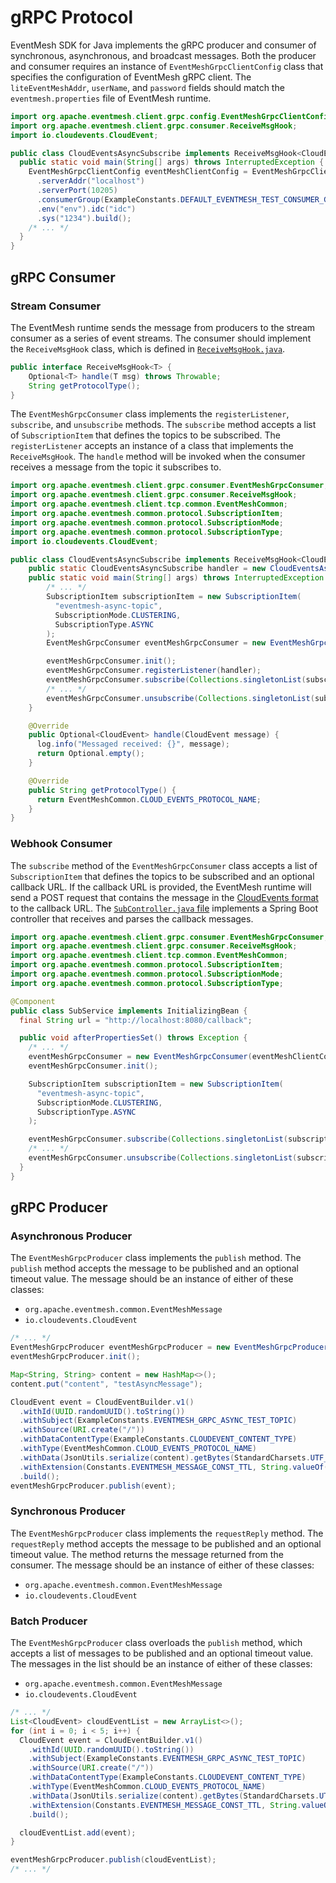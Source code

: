 # gRPC Protocol

EventMesh SDK for Java implements the gRPC producer and consumer of synchronous, asynchronous, and broadcast messages. Both the producer and consumer requires an instance of `EventMeshGrpcClientConfig` class that specifies the configuration of EventMesh gRPC client. The `liteEventMeshAddr`, `userName`, and `password` fields should match the `eventmesh.properties` file of EventMesh runtime.

```java
import org.apache.eventmesh.client.grpc.config.EventMeshGrpcClientConfig;
import org.apache.eventmesh.client.grpc.consumer.ReceiveMsgHook;
import io.cloudevents.CloudEvent;

public class CloudEventsAsyncSubscribe implements ReceiveMsgHook<CloudEvent> {
  public static void main(String[] args) throws InterruptedException {
    EventMeshGrpcClientConfig eventMeshClientConfig = EventMeshGrpcClientConfig.builder()
      .serverAddr("localhost")
      .serverPort(10205)
      .consumerGroup(ExampleConstants.DEFAULT_EVENTMESH_TEST_CONSUMER_GROUP)
      .env("env").idc("idc")
      .sys("1234").build();
    /* ... */
  }
}
```

## gRPC Consumer

### Stream Consumer

The EventMesh runtime sends the message from producers to the stream consumer as a series of event streams. The consumer should implement the `ReceiveMsgHook` class, which is defined in [`ReceiveMsgHook.java`](https://github.com/apache/incubator-eventmesh/blob/master/eventmesh-sdk-java/src/main/java/org/apache/eventmesh/client/grpc/consumer/ReceiveMsgHook.java).

```java
public interface ReceiveMsgHook<T> {
    Optional<T> handle(T msg) throws Throwable;
    String getProtocolType();
}
```

The `EventMeshGrpcConsumer` class implements the `registerListener`, `subscribe`, and `unsubscribe` methods. The `subscribe` method accepts a list of `SubscriptionItem` that defines the topics to be subscribed. The `registerListener` accepts an instance of a class that implements the `ReceiveMsgHook`. The `handle` method will be invoked when the consumer receives a message from the topic it subscribes to.

```java
import org.apache.eventmesh.client.grpc.consumer.EventMeshGrpcConsumer;
import org.apache.eventmesh.client.grpc.consumer.ReceiveMsgHook;
import org.apache.eventmesh.client.tcp.common.EventMeshCommon;
import org.apache.eventmesh.common.protocol.SubscriptionItem;
import org.apache.eventmesh.common.protocol.SubscriptionMode;
import org.apache.eventmesh.common.protocol.SubscriptionType;
import io.cloudevents.CloudEvent;

public class CloudEventsAsyncSubscribe implements ReceiveMsgHook<CloudEvent> {
    public static CloudEventsAsyncSubscribe handler = new CloudEventsAsyncSubscribe();
    public static void main(String[] args) throws InterruptedException {
        /* ... */
        SubscriptionItem subscriptionItem = new SubscriptionItem(
          "eventmesh-async-topic",
          SubscriptionMode.CLUSTERING,
          SubscriptionType.ASYNC
        );
        EventMeshGrpcConsumer eventMeshGrpcConsumer = new EventMeshGrpcConsumer(eventMeshClientConfig);

        eventMeshGrpcConsumer.init();
        eventMeshGrpcConsumer.registerListener(handler);
        eventMeshGrpcConsumer.subscribe(Collections.singletonList(subscriptionItem));
        /* ... */
        eventMeshGrpcConsumer.unsubscribe(Collections.singletonList(subscriptionItem));
    }

    @Override
    public Optional<CloudEvent> handle(CloudEvent message) {
      log.info("Messaged received: {}", message);
      return Optional.empty();
    }

    @Override
    public String getProtocolType() {
      return EventMeshCommon.CLOUD_EVENTS_PROTOCOL_NAME;
    }
}
```

### Webhook Consumer

The `subscribe` method of the `EventMeshGrpcConsumer` class accepts a list of `SubscriptionItem` that defines the topics to be subscribed and an optional callback URL. If the callback URL is provided, the EventMesh runtime will send a POST request that contains the message in the [CloudEvents format](https://github.com/cloudevents/spec) to the callback URL. The [`SubController.java` file](https://github.com/apache/incubator-eventmesh/blob/master/eventmesh-examples/src/main/java/org/apache/eventmesh/grpc/sub/app/controller/SubController.java) implements a Spring Boot controller that receives and parses the callback messages.

```java
import org.apache.eventmesh.client.grpc.consumer.EventMeshGrpcConsumer;
import org.apache.eventmesh.client.grpc.consumer.ReceiveMsgHook;
import org.apache.eventmesh.client.tcp.common.EventMeshCommon;
import org.apache.eventmesh.common.protocol.SubscriptionItem;
import org.apache.eventmesh.common.protocol.SubscriptionMode;
import org.apache.eventmesh.common.protocol.SubscriptionType;

@Component
public class SubService implements InitializingBean {
  final String url = "http://localhost:8080/callback";

  public void afterPropertiesSet() throws Exception {
    /* ... */
    eventMeshGrpcConsumer = new EventMeshGrpcConsumer(eventMeshClientConfig);
    eventMeshGrpcConsumer.init();

    SubscriptionItem subscriptionItem = new SubscriptionItem(
      "eventmesh-async-topic",
      SubscriptionMode.CLUSTERING,
      SubscriptionType.ASYNC
    );

    eventMeshGrpcConsumer.subscribe(Collections.singletonList(subscriptionItem), url);
    /* ... */
    eventMeshGrpcConsumer.unsubscribe(Collections.singletonList(subscriptionItem), url);
  }
}
```

## gRPC Producer

### Asynchronous Producer

The `EventMeshGrpcProducer` class implements the `publish` method. The `publish` method accepts the message to be published and an optional timeout value. The message should be an instance of either of these classes:

- `org.apache.eventmesh.common.EventMeshMessage`
- `io.cloudevents.CloudEvent`

```java
/* ... */
EventMeshGrpcProducer eventMeshGrpcProducer = new EventMeshGrpcProducer(eventMeshClientConfig);
eventMeshGrpcProducer.init();

Map<String, String> content = new HashMap<>();
content.put("content", "testAsyncMessage");

CloudEvent event = CloudEventBuilder.v1()
  .withId(UUID.randomUUID().toString())
  .withSubject(ExampleConstants.EVENTMESH_GRPC_ASYNC_TEST_TOPIC)
  .withSource(URI.create("/"))
  .withDataContentType(ExampleConstants.CLOUDEVENT_CONTENT_TYPE)
  .withType(EventMeshCommon.CLOUD_EVENTS_PROTOCOL_NAME)
  .withData(JsonUtils.serialize(content).getBytes(StandardCharsets.UTF_8))
  .withExtension(Constants.EVENTMESH_MESSAGE_CONST_TTL, String.valueOf(4 * 1000))
  .build();
eventMeshGrpcProducer.publish(event);
```

### Synchronous Producer

The `EventMeshGrpcProducer` class implements the `requestReply` method. The `requestReply` method accepts the message to be published and an optional timeout value. The method returns the message returned from the consumer. The message should be an instance of either of these classes:

- `org.apache.eventmesh.common.EventMeshMessage`
- `io.cloudevents.CloudEvent`

### Batch Producer

The `EventMeshGrpcProducer` class overloads the `publish` method, which accepts a list of messages to be published and an optional timeout value. The messages in the list should be an instance of either of these classes:

- `org.apache.eventmesh.common.EventMeshMessage`
- `io.cloudevents.CloudEvent`

```java
/* ... */
List<CloudEvent> cloudEventList = new ArrayList<>();
for (int i = 0; i < 5; i++) {
  CloudEvent event = CloudEventBuilder.v1()
    .withId(UUID.randomUUID().toString())
    .withSubject(ExampleConstants.EVENTMESH_GRPC_ASYNC_TEST_TOPIC)
    .withSource(URI.create("/"))
    .withDataContentType(ExampleConstants.CLOUDEVENT_CONTENT_TYPE)
    .withType(EventMeshCommon.CLOUD_EVENTS_PROTOCOL_NAME)
    .withData(JsonUtils.serialize(content).getBytes(StandardCharsets.UTF_8))
    .withExtension(Constants.EVENTMESH_MESSAGE_CONST_TTL, String.valueOf(4 * 1000))
    .build();

  cloudEventList.add(event);
}

eventMeshGrpcProducer.publish(cloudEventList);
/* ... */
```
